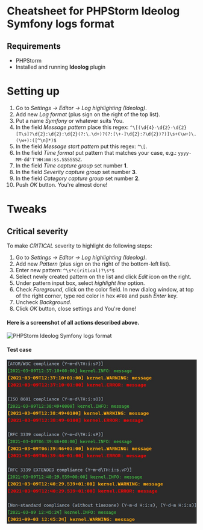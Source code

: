 # Cheatsheet for PHPStorm Ideolog Symfony logs format

## Requirements

 * PHPStorm
 * Installed and running **Ideolog** plugin
 
# Setting up
 1. Go to *Settings -> Editor -> Log highlighting (Ideolog)*.
 2. Add new *Log format* (plus sign on the right of the top list).
 3. Put a name *Symfony* or whatever suits You.
 4. In the field *Message pattern* place this regex: `^\[(\d{4}-\d{2}-\d{2}[T\s]?\d{2}:\d{2}:\d{2}(?:\.\d+)?(?:[\+-]\d{2}:?\d{2})?)]\s+(\w+)\.(\w+):([^\n]*)$`
 5. In the field *Message start pattern* put this regex: `^\[`.
 6. In the field *Time format* put pattern that matches your case, e.g.: `yyyy-MM-dd'T'HH:mm:ss.SSSSSSZ`.
 7. In the field *Time capture group* set number **1**.
 8. In the field *Severity capture group* set number **3**.
 9. In the field *Category capture group* set number **2**.
 10. Push *OK* button. You're almost done!
 
# Tweaks

## Critical severity
To make *CRITICAL* severity to highlight do following steps:
 1. Go to *Settings -> Editor -> Log highlighting (Ideolog)*.
 2. Add new *Pattern* (plus sign on the right of the bottom-left list).
 3. Enter new pattern: `^\s*c(ritical)?\s*$`
 4. Select newly created pattern on the list and click *Edit* icon on the right.
 5. Under pattern input box, select *highlight line* option.
 6. Check *Foreground*, click on the color field. In new dialog window, at top of the right corner, type red color in hex `#F00` and push *Enter* key.
 7. Uncheck *Background*.
 8. Click *OK* button, close settings and You're done!


#### Here is a screenshot of all actions described above.
![PHPStorm Ideolog Symfony logs format](ideolog_settings.png)

#### Test case
![PHPStorm Test case](regex_test.jpg)
